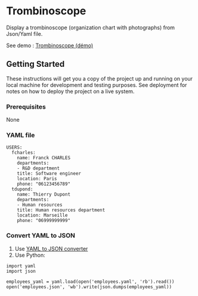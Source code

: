 # Trombinoscope

Display a trombinoscope (organization chart with photographs) from Json/Yaml file.

See demo : [Trombinoscope (démo)](http://www.trombinoscope.ovh/ "Trombinoscope (démo)")

## Getting Started

These instructions will get you a copy of the project up and running on your local machine for development and testing purposes. See deployment for notes on how to deploy the project on a live system.

### Prerequisites

None

### YAML file
```
USERS:
  fcharles:
    name: Franck CHARLES
    departments:
    - R&D department
    title: Software engineer
    location: Paris
    phone: "06123456789"
  tdupond:
    name: Thierry Dupont
    departments:
    - Human resources
    title: Human resources department
    location: Marseille
    phone: "06999999999"
```
### Convert YAML to JSON
1. Use [YAML to JSON converter](http://convertjson.com/yaml-to-json.htm)
1. Use Python:
```
import yaml
import json

employees_yaml = yaml.load(open('employees.yaml', 'rb').read())
open('employees.json', 'wb').write(json.dumps(employees_yaml))
```
